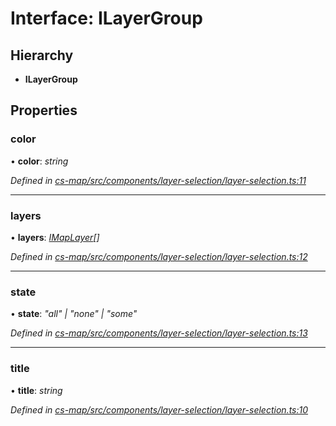 # Interface: ILayerGroup

## Hierarchy

* **ILayerGroup**

## Properties

###  color

• **color**: *string*

*Defined in [cs-map/src/components/layer-selection/layer-selection.ts:11](https://github.com/TNOCS/csnext/blob/40018c3a/packages/cs-map/src/components/layer-selection/layer-selection.ts#L11)*

___

###  layers

• **layers**: *[IMapLayer](_cs_map_src_classes_imap_layer_.imaplayer.md)[]*

*Defined in [cs-map/src/components/layer-selection/layer-selection.ts:12](https://github.com/TNOCS/csnext/blob/40018c3a/packages/cs-map/src/components/layer-selection/layer-selection.ts#L12)*

___

###  state

• **state**: *"all" | "none" | "some"*

*Defined in [cs-map/src/components/layer-selection/layer-selection.ts:13](https://github.com/TNOCS/csnext/blob/40018c3a/packages/cs-map/src/components/layer-selection/layer-selection.ts#L13)*

___

###  title

• **title**: *string*

*Defined in [cs-map/src/components/layer-selection/layer-selection.ts:10](https://github.com/TNOCS/csnext/blob/40018c3a/packages/cs-map/src/components/layer-selection/layer-selection.ts#L10)*
